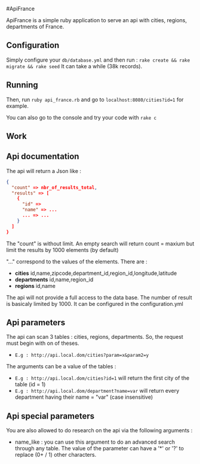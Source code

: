 #ApiFrance

ApiFrance is a simple ruby application to serve an api with cities, regions, departments of France.

## Configuration
Simply configure your ``db/database.yml`` and then run : ``rake create && rake migrate && rake seed``
It can take a while (38k records).

## Running
Then, run ``ruby api_france.rb`` and go to `localhost:8080/cities?id=1` for example.

You can also go to the console and try your code with ``rake c``

## Work

## Api documentation
The api will return a Json like :  
```json  
{
  "count" => nbr_of_results_total,
  "results" => [
    {
      "id" =>
      "name" => ...
      ... => ...
    }
  ]
}
```

The "count" is without limit. An empty search will return count = maxium but limit the results by 1000 elements (by default)

"..." correspond to the values of the elements. There are :  
* __cities__ id,name,zipcode,department_id,region_id,longitude,latitude  
* __departments__ id,name,region_id  
* __regions__ id,name  

The api will not provide a full access to the data base. The number of result is basicaly limited by 1000.
It can be configured in the configuration.yml


## Api parameters

The api can scan 3 tables : cities, regions, departments.
So, the request must begin with on of theses.  
* ``E.g : http://api.local.dom/cities?param=x&param2=y``  

The arguments can be a value of the tables :  
* ``E.g : http://api.local.dom/cities?id=1`` will return the first city of the table (id = 1)  
* ``E.g : http://api.local.dom/department?name=var`` will return every department having their name = "var" (case insensitive)  

## Api special parameters
You are also allowed to do research on the api via the following arguments :  
* name_like : you can use this argument to do an advanced search through any table. The value of the parameter can have a '*' or '?' to replace (0+ / 1) other characters.
